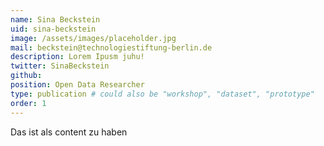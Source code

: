 ```yaml
---
name: Sina Beckstein
uid: sina-beckstein
image: /assets/images/placeholder.jpg
mail: beckstein@technologiestiftung-berlin.de
description: Lorem Ipusm juhu!
twitter: SinaBeckstein
github:
position: Open Data Researcher
type: publication # could also be "workshop", "dataset", "prototype"
order: 1
---
```



Das ist als content zu haben
